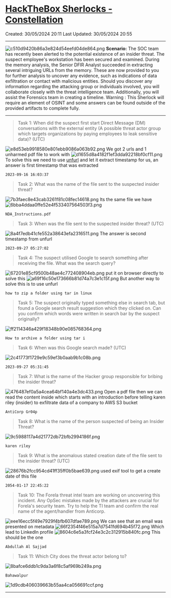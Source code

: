 # [HackTheBox Sherlocks - Constellation](https://app.hackthebox.com/sherlocks/Constellation)
Created: 30/05/2024 20:11
Last Updated: 30/05/2024 20:55
* * *
![c510d9420b86a3e824d54eefd04de864.png](/_resources/c510d9420b86a3e824d54eefd04de864.png)
**Scenario:**
The SOC team has recently been alerted to the potential existence of an insider threat. The suspect employee's workstation has been secured and examined. During the memory analysis, the Senior DFIR Analyst succeeded in extracting several intriguing URLs from the memory. These are now provided to you for further analysis to uncover any evidence, such as indications of data exfiltration or contact with malicious entities. Should you discover any information regarding the attacking group or individuals involved, you will collaborate closely with the threat intelligence team. Additionally, you will assist the Forensics team in creating a timeline. Warning : This Sherlock will require an element of OSINT and some answers can be found outside of the provided artifacts to complete fully.

* * *
>Task 1: When did the suspect first start Direct Message (DM) conversations with the external entity (A possible threat actor group which targets organizations by paying employees to leak sensitive data)? (UTC)

![e8d53eb9918580e801ebb9086a063b92.png](/_resources/e8d53eb9918580e801ebb9086a063b92.png)
We got 2 urls and 1 unharmed pdf file to work with
![d1655d8a4182f1ef3dda92218bf0cf11.png](/_resources/d1655d8a4182f1ef3dda92218bf0cf11.png)
To solve this we need to use [unfurl](https://dfir.blog/unfurl/) and let it extract timestamp for us, an answer is first timestamp that was extracted
```
2023-09-16 16:03:37
```

>Task 2: What was the name of the file sent to the suspected insider threat?

![7b3faec8e43cab3261f81c08fec14618.png](/_resources/7b3faec8e43cab3261f81c08fec14618.png)
Its the same file we have
![6bba4ddaa0ffe52e4f533407564503f3.png](/_resources/6bba4ddaa0ffe52e4f533407564503f3.png)
```
NDA_Instructions.pdf
```

>Task 3: When was the file sent to the suspected insider threat? (UTC)

![8a4f7edb41cfe552a38643efa2316511.png](/_resources/8a4f7edb41cfe552a38643efa2316511.png)
The answer is second timestamp from unfurl
```
2023-09-27 05:27:02
```

>Task 4: The suspect utilised Google to search something after receiving the file. What was the search query?

![67201e85cf9500b48ae4c772408904eb.png](/_resources/67201e85cf9500b48ae4c772408904eb.png)
put it on browser directly to solve this
![a69f16c50e173666b81d74a7c3e1c15f.png](/_resources/a69f16c50e173666b81d74a7c3e1c15f.png)
But another way to solve this is to use unfurl 
```
how to zip a folder using tar in linux
```

>Task 5: The suspect originally typed something else in search tab, but found a Google search result suggestion which they clicked on. Can you confirm which words were written in search bar by the suspect originally?

![ff2114346a429f18348b90e085768364.png](/_resources/ff2114346a429f18348b90e085768364.png)
```
How to archive a folder using tar i
```

>Task 6: When was this Google search made? (UTC)

![2c41773f1729e9c59ef3b0aab9b1c08b.png](/_resources/2c41773f1729e9c59ef3b0aab9b1c08b.png)
```
2023-09-27 05:31:45
```

>Task 7: What is the name of the Hacker group responsible for bribing the insider threat?

![476487ef0a5a4cea64bf140a4e3dc433.png](/_resources/476487ef0a5a4cea64bf140a4e3dc433.png)
Open a pdf file then we can read the content inside which starts with an introduction before telling karen riley (insider) to exfiltrate data of a company to AWS S3 bucket 
```
AntiCorp Gr04p
```

>Task 8: What is the name of the person suspected of being an Insider Threat?

![9c5988117a4d21772db72bfb2994186f.png](/_resources/9c5988117a4d21772db72bfb2994186f.png)
```
karen riley
```

>Task 9: What is the anomalous stated creation date of the file sent to the insider threat? (UTC)

![28676b2fcc954cd41ff35ff0b5bae639.png](/_resources/28676b2fcc954cd41ff35ff0b5bae639.png)
used exif tool to get a create date of this file
```
2054-01-17 22:45:22
```

>Task 10: The Forela threat intel team are working on uncovering this incident. Any OpSec mistakes made by the attackers are crucial for Forela's security team. Try to help the TI team and confirm the real name of the agent/handler from Anticorp.

![eee16ecc5f49e7929f4bfb607dfae789.png](/_resources/eee16ecc5f49e7929f4bfb607dfae789.png)
We can see that an email was presented on metadata
![66f2354f46e515a7d7541fd694b45f72.png](/_resources/66f2354f46e515a7d7541fd694b45f72.png)
Which lead to LinkedIn profile
![8604c6e5a3fcf24e3c2c312915b840fc.png](/_resources/8604c6e5a3fcf24e3c2c312915b840fc.png)
This should be the one
```
Abdullah Al Sajjad
```

>Task 11: Which City does the threat actor belong to?

![8bafce6ddb1c9da3a6f8c5af969b249a.png](/_resources/8bafce6ddb1c9da3a6f8c5af969b249a.png)
```
Bahawalpur
```

![1d9cdb406039663b55aa4ca056691ccf.png](/_resources/1d9cdb406039663b55aa4ca056691ccf.png)
* * *

